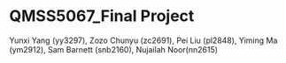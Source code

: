 # QMSS5067_Final Project

Yunxi Yang (yy3297), Zozo Chunyu (zc2691), Pei Liu (pl2848),
Yiming Ma (ym2912), Sam Barnett (snb2160), Nujailah Noor(nn2615)
